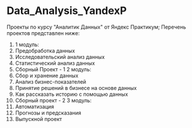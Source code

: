 # Data_Analysis_YandexP
Проекты по курсу "Аналитик Данных" от Яндекс Практикум; Перечень проектов представлен ниже:
1. 1 модуль:
  1. Предобработка данных
  2. Исследовательский анализ данных
  3. Статистический анализ данных
  4. Сборный Проект - 1
2 модуль:
1. Сбор и хранение данных
2. Анализ бизнес-показателей
3. Принятие решений в бизнесе на основе данных
4. Как рассказать историю с помощью данных
5. Сборный проект - 2
3 модуль:
1. Автоматизация
2. Прогнозы и предсказания
3. Выпускной проект
